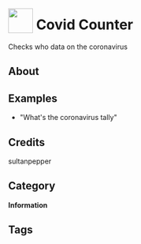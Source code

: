 # <img src="https://raw.githack.com/FortAwesome/Font-Awesome/master/svgs/solid/archive.svg" card_color="#6C7A89" width="50" height="50" style="vertical-align:bottom"/> Covid Counter
Checks who data on the coronavirus

## About


## Examples
* "What's the coronavirus tally"

## Credits
sultanpepper

## Category
**Information**

## Tags

